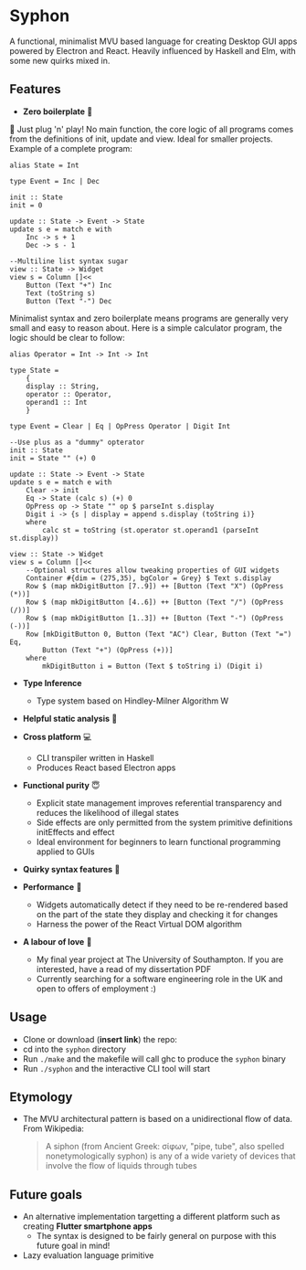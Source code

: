 # Syphon

A functional, minimalist MVU based language for creating Desktop GUI apps powered by Electron and React. Heavily influenced by Haskell and Elm, with some new quirks mixed in.

## Features

- **Zero boilerplate** 🚫

👾 Just plug 'n' play! No main function, the core logic of all programs comes from the definitions of init, update and view. Ideal for smaller projects. Example of a complete program:
	
```
alias State = Int

type Event = Inc | Dec

init :: State
init = 0

update :: State -> Event -> State
update s e = match e with
	Inc -> s + 1
	Dec -> s - 1

--Multiline list syntax sugar
view :: State -> Widget
view s = Column []<<
	Button (Text "+") Inc
	Text (toString s)
	Button (Text "-") Dec
```

Minimalist syntax and zero boilerplate means programs are generally very small and easy to reason about. Here is a simple calculator program, the logic should be clear to follow:

```
alias Operator = Int -> Int -> Int

type State = 
	{
	display :: String,
	operator :: Operator,
	operand1 :: Int
	}

type Event = Clear | Eq | OpPress Operator | Digit Int

--Use plus as a "dummy" opterator
init :: State
init = State "" (+) 0

update :: State -> Event -> State
update s e = match e with
	Clear -> init
	Eq -> State (calc s) (+) 0
	OpPress op -> State "" op $ parseInt s.display
	Digit i -> {s | display = append s.display (toString i)}
	where
		calc st = toString (st.operator st.operand1 (parseInt st.display))

view :: State -> Widget
view s = Column []<<
	--Optional structures allow tweaking properties of GUI widgets
	Container #{dim = (275,35), bgColor = Grey} $ Text s.display
	Row $ (map mkDigitButton [7..9]) ++ [Button (Text "X") (OpPress (*))]
	Row $ (map mkDigitButton [4..6]) ++ [Button (Text "/") (OpPress (/))]
	Row $ (map mkDigitButton [1..3]) ++ [Button (Text "-") (OpPress (-))]
	Row [mkDigitButton 0, Button (Text "AC") Clear, Button (Text "=") Eq, 
		Button (Text "+") (OpPress (+))]
	where
		mkDigitButton i = Button (Text $ toString i) (Digit i)
```

- **Type Inference**

	- Type system based on Hindley-Milner Algorithm W

- **Helpful static analysis** 🔎

- **Cross platform** 💻

	- CLI transpiler written in Haskell 
	- Produces React based Electron apps
	
- **Functional purity** 😇

	- Explicit state management improves referential transparency and reduces the likelihood of illegal states
	- Side effects are only permitted from the system primitive definitions initEffects and effect
	- Ideal environment for beginners to learn functional programming applied to GUIs
- **Quirky syntax features** 🍭

- **Performance** 🚀

	- Widgets automatically detect if they need to be re-rendered based on the part of the state they display and checking it for changes
	- Harness the power of the React Virtual DOM algorithm

- **A labour of love** 💜

	- My final year project at The University of Southampton. If you are interested, have a read of my dissertation PDF
	- Currently searching for a software engineering role in the UK and open to offers of employment :)

## Usage

- Clone or download (**insert link**) the repo:
- cd into the ```syphon``` directory
- Run ```./make``` and the makefile will call ghc to produce the ```syphon``` binary
- Run ```./syphon``` and the interactive CLI tool will start

## Etymology

- The MVU architectural pattern is based on a unidirectional flow of data. From Wikipedia:

	> A siphon (from Ancient Greek: σίφων, "pipe, tube", also spelled nonetymologically syphon) is any of a wide variety of devices that involve the flow of liquids through tubes

## Future goals

- An alternative implementation targetting a different platform such as creating **Flutter smartphone apps**
	- The syntax is designed to be fairly general on purpose with this future goal in mind!
- Lazy evaluation language primitive
